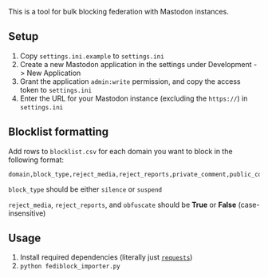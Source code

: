 This is a tool for bulk blocking federation with Mastodon instances.

## Setup

1. Copy `settings.ini.example` to `settings.ini`
2. Create a new Mastodon application in the settings under Development -> New Application
3. Grant the application `admin:write` permission, and copy the access token to `settings.ini`
4. Enter the URL for your Mastodon instance (excluding the `https://`) in `settings.ini`

## Blocklist formatting

Add rows to `blocklist.csv` for each domain you want to block in the following format:

```
domain,block_type,reject_media,reject_reports,private_comment,public_comment,obfuscate
```

`block_type` should be either `silence` or `suspend`

`reject_media`, `reject_reports`, and `obfuscate` should be **True** or **False** (case-insensitive)

## Usage

1. Install required dependencies (literally just [`requests`](https://pypi.org/project/requests/))
2. `python fediblock_importer.py`